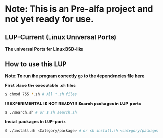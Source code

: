 # Note: This is an Pre-alfa project and not yet ready for use.
## LUP-Current (Linux Universal Ports)
**The universal Ports for Linux BSD-like**
## How to use this LUP

**Note: To run the program correctly go to the dependencies file [here](DEPENDENCIES.md)**

**First place the executable .sh files**
```bash
$ chmod 755 *.sh # All *.sh files
```

**!!!EXPERIMENTAL IS NOT READY!!! Search packages in LUP-ports**
```bash
$ ./search.sh # or $ sh search.sh
```
**Install packages in LUP-ports**
```bash
$ ./install.sh <Category/package> # or sh install.sh <category/package>
```

